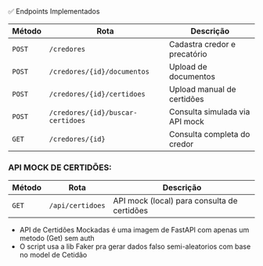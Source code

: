 ✅ Endpoints Implementados

| Método | Rota                              | Descrição                                   |
| ------ | --------------------------------- | ------------------------------------------- |
| `POST` | `/credores`                       | Cadastra credor e precatório                |
| `POST` | `/credores/{id}/documentos`       | Upload de documentos                        |
| `POST` | `/credores/{id}/certidoes`        | Upload manual de certidões                  |
| `POST` | `/credores/{id}/buscar-certidoes` | Consulta simulada via API mock              |
| `GET`  | `/credores/{id}`                  | Consulta completa do credor                 |


### API MOCK DE CERTIDÕES:

| Método | Rota                              | Descrição                                   |
| ------ | --------------------------------- | ------------------------------------------- |
| `GET`  | `/api/certidoes`                  | API mock (local) para consulta de certidões |

- API de Certidões Mockadas é uma imagem de FastAPI com apenas um metodo (Get) sem auth
- O script usa a lib Faker pra gerar dados falso semi-aleatorios com base no model de Cetidão
